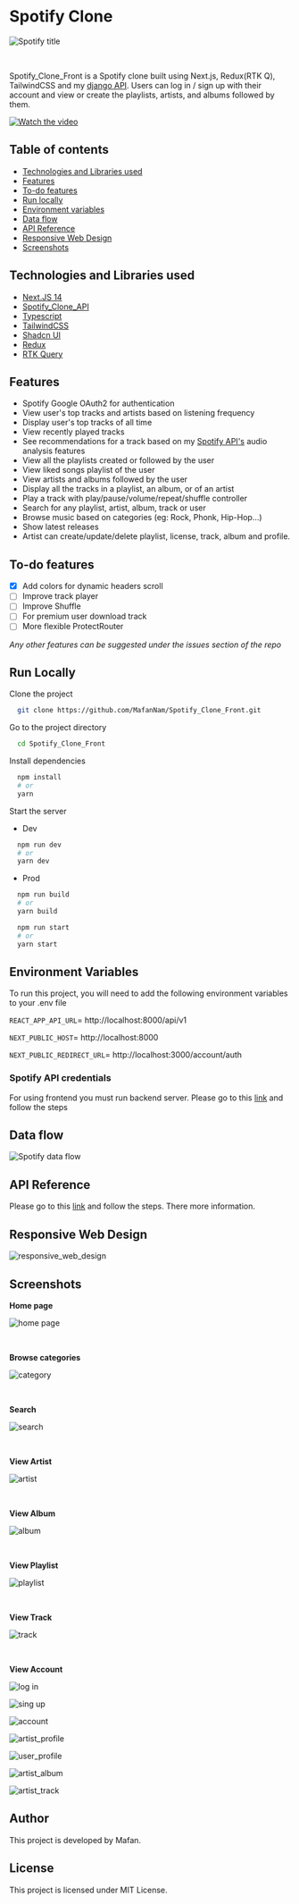 # Spotify Clone

![Spotify title](https://raw.githubusercontent.com/MafanNam/Spotify_Clone_Front/main/assets/title.gif)

<br>

Spotify_Clone_Front is a Spotify clone built using Next.js, Redux(RTK Q), TailwindCSS and
my [django API](https://github.com/MafanNam/Spotify_Clone_API).
Users can log in / sign up with their account and view or create the playlists, artists, and albums followed by them.

[![Watch the video](https://img.youtube.com/vi/vPs_6Bem9uY/0.jpg)](https://www.youtube.com/watch?v=vPs_6Bem9uY)

## Table of contents

- [Technologies and Libraries used](#technologies)
- [Features](#features)
- [To-do features](#todo)
- [Run locally](#run_locally)
- [Environment variables](#env)
- [Data flow](#data_flow)
- [API Reference](#api)
- [Responsive Web Design](#responsive_web_design)
- [Screenshots](#screenshots)

<section id="technologies" />

## Technologies and Libraries used

- [Next.JS 14](https://nextjs.org/)
- [Spotify_Clone_API](https://github.com/MafanNam/Spotify_Clone_API/)
- [Typescript](https://www.typescriptlang.org/)
- [TailwindCSS](https://tailwindcss.com/)
- [Shadcn UI](https://ui.shadcn.com/)
- [Redux](https://react-redux.js.org/)
- [RTK Query](https://redux-toolkit.js.org/rtk-query/overview)

<section id="features"/>

## Features

- Spotify Google OAuth2 for authentication
- View user's top tracks and artists based on listening frequency
- Display user's top tracks of all time
- View recently played tracks
- See recommendations for a track based on my [Spotify API's](https://github.com/MafanNam/Spotify_Clone_API/) audio
  analysis features
- View all the playlists created or followed by the user
- View liked songs playlist of the user
- View artists and albums followed by the user
- Display all the tracks in a playlist, an album, or of an artist
- Play a track with play/pause/volume/repeat/shuffle controller
- Search for any playlist, artist, album, track or user
- Browse music based on categories (eg: Rock, Phonk, Hip-Hop...)
- Show latest releases
- Artist can create/update/delete playlist, license, track, album and profile.

<section id="todo" />

## To-do features

- [x] Add colors for dynamic headers scroll
- [ ] Improve track player
- [ ] Improve Shuffle
- [ ] For premium user download track
- [ ] More flexible ProtectRouter

*Any other features can be suggested under the issues section of the repo*

<section id="run_locally"/>

## Run Locally

Clone the project

```bash
  git clone https://github.com/MafanNam/Spotify_Clone_Front.git
```

Go to the project directory

```bash
  cd Spotify_Clone_Front
```

Install dependencies

```bash
  npm install
  # or
  yarn
```

Start the server

- Dev

```bash
  npm run dev
  # or
  yarn dev
```

- Prod

```bash
  npm run build
  # or
  yarn build
```

```bash
  npm run start
  # or
  yarn start
```

<section id="env"/>

## Environment Variables

To run this project, you will need to add the following environment variables to your .env file

`REACT_APP_API_URL`= http://localhost:8000/api/v1

`NEXT_PUBLIC_HOST`= http://localhost:8000

`NEXT_PUBLIC_REDIRECT_URL`= http://localhost:3000/account/auth

### Spotify API credentials

For using frontend you must run backend server. Please go to this [link](https://github.com/MafanNam/Spotify_Clone_API/)
and follow the steps


<section id="data_flow"/>

## Data flow

![Spotify data flow](https://raw.githubusercontent.com/MafanNam/Spotify_Clone_Front/main/assets/data_flow.png)

<section id="api"/>

## API Reference

Please go to this [link](https://github.com/MafanNam/Spotify_Clone_API/) and follow the steps. There more information.

<section id="responsive_web_design"/>

## Responsive Web Design

![responsive_web_design](https://raw.githubusercontent.com/MafanNam/Spotify_Clone_Front/main/assets/responsive.gif)

<section id="screenshots"/>

## Screenshots

**Home page**

![home page](https://raw.githubusercontent.com/MafanNam/Spotify_Clone_Front/main/assets/home.gif)

<br>

**Browse categories**

![category](https://raw.githubusercontent.com/MafanNam/Spotify_Clone_Front/main/assets/category.gif)

<br>

**Search**

![search](https://raw.githubusercontent.com/MafanNam/Spotify_Clone_Front/main/assets/search.gif)


<br>

**View Artist**

![artist](https://raw.githubusercontent.com/MafanNam/Spotify_Clone_Front/main/assets/artist.gif)

<br>

**View Album**

![album](https://raw.githubusercontent.com/MafanNam/Spotify_Clone_Front/main/assets/album.gif)

<br>

**View Playlist**

![playlist](https://raw.githubusercontent.com/MafanNam/Spotify_Clone_Front/main/assets/playlist.gif)

<br>

**View Track**

![track](https://raw.githubusercontent.com/MafanNam/Spotify_Clone_Front/main/assets/track.gif)

<br>

**View Account**

![log in](https://raw.githubusercontent.com/MafanNam/Spotify_Clone_Front/main/assets/login.gif)

![sing up](https://raw.githubusercontent.com/MafanNam/Spotify_Clone_Front/main/assets/signup.gif)

![account](https://raw.githubusercontent.com/MafanNam/Spotify_Clone_Front/main/assets/account.gif)

![artist_profile](https://raw.githubusercontent.com/MafanNam/Spotify_Clone_Front/main/assets/artist_profile.gif)

![user_profile](https://raw.githubusercontent.com/MafanNam/Spotify_Clone_Front/main/assets/user_profile.gif)

![artist_album](https://raw.githubusercontent.com/MafanNam/Spotify_Clone_Front/main/assets/artist_album.gif)

![artist_track](https://raw.githubusercontent.com/MafanNam/Spotify_Clone_Front/main/assets/artist_track.gif)

## Author

This project is developed by Mafan.

## License

This project is licensed under MIT License.